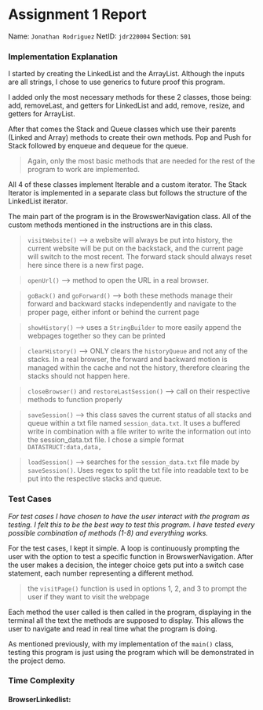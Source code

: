 # Assignment 1 Report
Name: `Jonathan Rodriguez`
NetID: `jdr220004`
Section: `501`

### Implementation Explanation

I started by creating the LinkedList and the ArrayList. Although the inputs are all strings, I chose to use generics to future proof this program.

I added only the most necessary methods for these 2 classes, those being: add, removeLast, and getters for LinkedList and add, remove, resize, and getters for ArrayList.

After that comes the Stack and Queue classes which use their parents (Linked and Array) methods to create their own methods. Pop and Push for Stack followed by enqueue and dequeue for the queue.
> Again, only the most basic methods that are needed for the rest of the program to work are implemented.

All 4 of these classes implement Iterable and a custom iterator. The Stack Iterator is implemented in a separate class but follows the structure of the LinkedList iterator.

The main part of the program is in the BrowswerNavigation class. All of the custom methods mentioned in the instructions are in this class.

> `visitWebsite()` --> a website will always be put into history, the current website will be put on the backstack, and the current page will switch to the most recent. The forward stack should always reset here since there is a new first page.

> `openUrl()` --> method to open the URL in a real browser.

> `goBack()` and `goForward()` --> both these methods manage their forward and backward stacks independently and navigate to the proper page, either infont or behind the current page

> `showHistory()` --> uses a `StringBuilder` to more easily append the webpages together so they can be printed 

> `clearHistory()` --> ONLY clears the `historyQueue` and not any of the stacks. In a real browser, the forward and backward motion is managed within the cache and not the history, therefore clearing the stacks should not happen here.

> `closeBrowser()` and `restoreLastSession()` --> call on their respective methods to function properly

> `saveSession()` --> this class saves the current status of all stacks and queue within a txt file named `session_data.txt`. It uses a buffered write in combination with a file writer to write the information out into the session_data.txt file. I chose a simple format `DATASTRUCT:data,data,`

> `loadSession()` --> searches for the `session_data.txt` file made by `saveSession()`. Uses regex to split the txt file into readable text to be put into the respective stacks and queue. 

### Test Cases

*For test cases I have chosen to have the user interact with the program as testing. I felt this to be the best way to test this program. I have tested every possible combination of methods (1-8) and everything works.*

For the test cases, I kept it simple. A loop is continuously prompting the user with the option to test a specific function in BrowswerNavigation. After the user makes a decision, the integer choice gets put into a switch case statement, each number representing a different method. 
> the `visitPage()` function is used in options 1, 2, and 3 to prompt the user if they want to visit the webpage

Each method the user called is then called in the program, displaying in the terminal all the text the methods are supposed to display. This allows the user to navigate and read in real time what the program is doing.

As mentioned previously, with my implementation of the `main()` class, testing this program is just using the program which will be demonstrated in the project demo.

### Time Complexity
#### BrowserLinkedlist:
